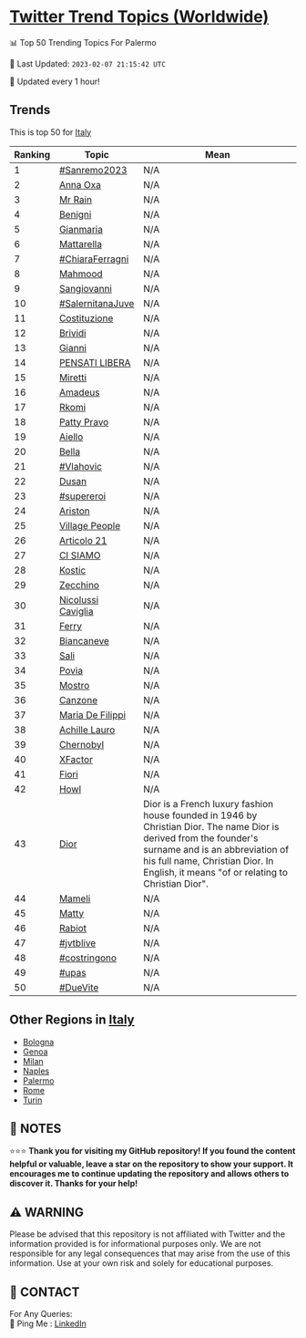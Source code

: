 [Twitter Trend Topics (Worldwide)](https://github.com/ErcinDedeoglu/Twitter-Trend-Topics)
==========


📊 Top 50 Trending Topics For Palermo

📆 Last Updated: `2023-02-07 21:15:42 UTC`

🔧 Updated every 1 hour!


## Trends

This is top 50 for [Italy](</Italy>)

| Ranking | Topic | Mean |
| ------- | ------------ | ------------ |
| 1 | [#Sanremo2023](http://twitter.com/search?q=%23Sanremo2023) | N/A |
| 2 | [Anna Oxa](http://twitter.com/search?q=Anna+Oxa) | N/A |
| 3 | [Mr Rain](http://twitter.com/search?q=Mr+Rain) | N/A |
| 4 | [Benigni](http://twitter.com/search?q=Benigni) | N/A |
| 5 | [Gianmaria](http://twitter.com/search?q=Gianmaria) | N/A |
| 6 | [Mattarella](http://twitter.com/search?q=Mattarella) | N/A |
| 7 | [#ChiaraFerragni](http://twitter.com/search?q=%23ChiaraFerragni) | N/A |
| 8 | [Mahmood](http://twitter.com/search?q=Mahmood) | N/A |
| 9 | [Sangiovanni](http://twitter.com/search?q=Sangiovanni) | N/A |
| 10 | [#SalernitanaJuve](http://twitter.com/search?q=%23SalernitanaJuve) | N/A |
| 11 | [Costituzione](http://twitter.com/search?q=Costituzione) | N/A |
| 12 | [Brividi](http://twitter.com/search?q=Brividi) | N/A |
| 13 | [Gianni](http://twitter.com/search?q=Gianni) | N/A |
| 14 | [PENSATI LIBERA](http://twitter.com/search?q=PENSATI+LIBERA) | N/A |
| 15 | [Miretti](http://twitter.com/search?q=Miretti) | N/A |
| 16 | [Amadeus](http://twitter.com/search?q=Amadeus) | N/A |
| 17 | [Rkomi](http://twitter.com/search?q=Rkomi) | N/A |
| 18 | [Patty Pravo](http://twitter.com/search?q=Patty+Pravo) | N/A |
| 19 | [Aiello](http://twitter.com/search?q=Aiello) | N/A |
| 20 | [Bella](http://twitter.com/search?q=Bella) | N/A |
| 21 | [#Vlahovic](http://twitter.com/search?q=%23Vlahovic) | N/A |
| 22 | [Dusan](http://twitter.com/search?q=Dusan) | N/A |
| 23 | [#supereroi](http://twitter.com/search?q=%23supereroi) | N/A |
| 24 | [Ariston](http://twitter.com/search?q=Ariston) | N/A |
| 25 | [Village People](http://twitter.com/search?q=Village+People) | N/A |
| 26 | [Articolo 21](http://twitter.com/search?q=Articolo+21) | N/A |
| 27 | [CI SIAMO](http://twitter.com/search?q=CI+SIAMO) | N/A |
| 28 | [Kostic](http://twitter.com/search?q=Kostic) | N/A |
| 29 | [Zecchino](http://twitter.com/search?q=Zecchino) | N/A |
| 30 | [Nicolussi Caviglia](http://twitter.com/search?q=Nicolussi+Caviglia) | N/A |
| 31 | [Ferry](http://twitter.com/search?q=Ferry) | N/A |
| 32 | [Biancaneve](http://twitter.com/search?q=Biancaneve) | N/A |
| 33 | [Sali](http://twitter.com/search?q=Sali) | N/A |
| 34 | [Povia](http://twitter.com/search?q=Povia) | N/A |
| 35 | [Mostro](http://twitter.com/search?q=Mostro) | N/A |
| 36 | [Canzone](http://twitter.com/search?q=Canzone) | N/A |
| 37 | [Maria De Filippi](http://twitter.com/search?q=Maria+De+Filippi) | N/A |
| 38 | [Achille Lauro](http://twitter.com/search?q=Achille+Lauro) | N/A |
| 39 | [Chernobyl](http://twitter.com/search?q=Chernobyl) | N/A |
| 40 | [XFactor](http://twitter.com/search?q=XFactor) | N/A |
| 41 | [Fiori](http://twitter.com/search?q=Fiori) | N/A |
| 42 | [Howl](http://twitter.com/search?q=Howl) | N/A |
| 43 | [Dior](http://twitter.com/search?q=Dior) | Dior is a French luxury fashion house founded in 1946 by Christian Dior. The name Dior is derived from the founder's surname and is an abbreviation of his full name, Christian Dior. In English, it means "of or relating to Christian Dior". |
| 44 | [Mameli](http://twitter.com/search?q=Mameli) | N/A |
| 45 | [Matty](http://twitter.com/search?q=Matty) | N/A |
| 46 | [Rabiot](http://twitter.com/search?q=Rabiot) | N/A |
| 47 | [#jvtblive](http://twitter.com/search?q=%23jvtblive) | N/A |
| 48 | [#costringono](http://twitter.com/search?q=%23costringono) | N/A |
| 49 | [#upas](http://twitter.com/search?q=%23upas) | N/A |
| 50 | [#DueVite](http://twitter.com/search?q=%23DueVite) | N/A |



## Other Regions in [Italy](</Italy>)

* [Bologna](</Italy/Bologna.md>)
* [Genoa](</Italy/Genoa.md>)
* [Milan](</Italy/Milan.md>)
* [Naples](</Italy/Naples.md>)
* [Palermo](</Italy/Palermo.md>)
* [Rome](</Italy/Rome.md>)
* [Turin](</Italy/Turin.md>)



## 📝 NOTES

⭐⭐⭐ **Thank you for visiting my GitHub repository! If you found the content helpful or valuable, leave a star on the repository to show your support. It encourages me to continue updating the repository and allows others to discover it. Thanks for your help!**


## ⚠️ WARNING

Please be advised that this repository is not affiliated with Twitter and the information provided is for informational purposes only. We are not responsible for any legal consequences that may arise from the use of this information. Use at your own risk and solely for educational purposes.


## 📨 CONTACT

 For Any Queries:  
            🏓 Ping Me : [LinkedIn](https://www.linkedin.com/in/ercindedeoglu/)
